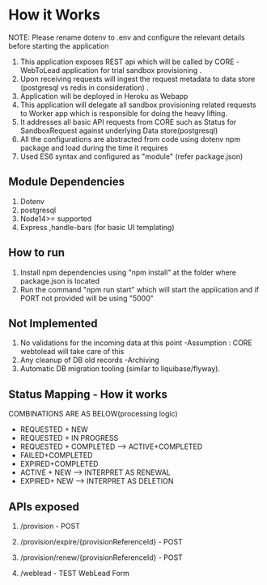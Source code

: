 # How it Works

NOTE: Please rename dotenv to .env and configure the relevant details before starting the application

1. This application exposes REST api which will be called by CORE -WebToLead application for trial sandbox provisioning .
2. Upon receiving requests will ingest the request metadata to data store (postgresql vs redis in consideration) .
3. Application will be deployed in Heroku as Webapp
4. This application will delegate all sandbox provisioning related requests to Worker app which is responsible for doing the heavy lifting.
5. It addresses all basic API requests from CORE such as Status for SandboxRequest against underlying Data store(postgresql)
6. All the configurations are abstracted from code using dotenv npm package and load during the time it requires
7. Used ES6 syntax and configured as "module" (refer package.json)

## Module Dependencies

1. Dotenv
2. postgresql
3. Node14>= supported
4. Express ,handle-bars (for basic UI templating)

## How to run

1. Install npm dependencies using "npm install" at the folder where package.json is located
2. Run the command "npm run start" which will start the application and if PORT not provided will be using "5000"

## Not Implemented

1. No validations for the incoming data at this point -Assumption : CORE webtolead will take care of this
2. Any cleanup of DB old records -Archiving
3. Automatic DB migration tooling (similar to liquibase/flyway).

## Status Mapping - How it works

COMBINATIONS ARE AS BELOW(processing logic)

- REQUESTED + NEW
- REQUESTED + IN PROGRESS
- REQUESTED + COMPLETED --> ACTIVE+COMPLETED
- FAILED+COMPLETED
- EXPIRED+COMPLETED
- ACTIVE + NEW --> INTERPRET AS RENEWAL
- EXPIRED+ NEW --> INTERPRET AS DELETION

## APIs exposed

1. /provision - POST
2. /provision/expire/{provisionReferenceId} - POST
3. /provision/renew/{provisionReferenceId} - POST

4. /weblead - TEST WebLead Form

